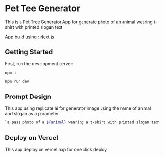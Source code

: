 # Pet Tee Generator

This is a Pet Tree Generator App for generate photo of an animal wearing t-shirt with printed slogan text

App build using : 
[Next.js](https://nextjs.org) 

## Getting Started

First, run the development server:

```bash
npm i

npm run dev
```


## Prompt Design

This app using replicate ai for generator image using the name of animal and slogan as a parameter.
```bash
`a pass photo of a ${animal} wearing a t-shirt with printed slogan text -> "${text}" and slogan can be read clearly `,
```


## Deploy on Vercel

This app deploy on vercel app for one click deploy 
